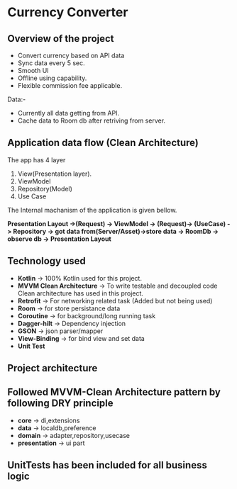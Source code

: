 # Currency Converter

## Overview of the project
 - Convert currency based on API data
 - Sync data every 5 sec.
 - Smooth UI
 - Offline using capability.
 - Flexible commission fee applicable.

Data:-
 - Currently all data getting from API.
 - Cache data to Room db after retriving from server.

## Application data flow (Clean Architecture)
The app has 4 layer
1. View(Presentation layer).
2. ViewModel
3. Repository(Model)
4. Use Case

The Internal machanism of the application is given bellow.

**Presentation Layout ->(Request) -> ViewModel -> (Request)-> (UseCase) -> Repository -> got data from(Server/Asset)->store data -> RoomDb -> observe db -> Presentation Layout**

## Technology used

- **Kotlin** -> 100% Kotlin used for this project.
- **MVVM Clean Architecture** -> To write testable and decoupled code Clean architecture has used in this project.
- **Retrofit** -> For networking related task (Added but not being used)
- **Room** -> for store persistance data
- **Coroutine** -> for background/long running task
- **Dagger-hilt** -> Dependency injection
- **GSON** -> json parser/mapper
- **View-Binding** -> for bind view and set data
- **Unit Test**

## Project architecture

## Followed MVVM-Clean Architecture pattern by following DRY principle
 - **core** -> di,extensions
 - **data** -> localdb,preference
 - **domain** -> adapter,repository,usecase
 - **presentation** -> ui part
 
## UnitTests has been included for all business logic

